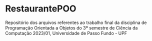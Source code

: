 # RestaurantePOO
Repositório dos arquivos referentes ao trabalho final da disciplina de Programação Orientada a Objetos do 3º semestre de Ciência da Computação 2023/01, Universidade de Passo Fundo - UPF
